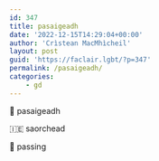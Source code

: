 ```yaml
---
id: 347
title: pasaigeadh
date: '2022-12-15T14:29:04+00:00'
author: 'Crìstean MacMhìcheil'
layout: post
guid: 'https://faclair.lgbt/?p=347'
permalink: /pasaigeadh/
categories:
    - gd
---
```


&#x1f3f4;&#xe0067;&#xe0062;&#xe0073;&#xe0063;&#xe0074;&#xe007f; pasaigeadh

&#x1f1ee;&#x1f1ea; saorchead

&#x1f3f4;&#xe0067;&#xe0062;&#xe0065;&#xe006e;&#xe0067;&#xe007f; passing